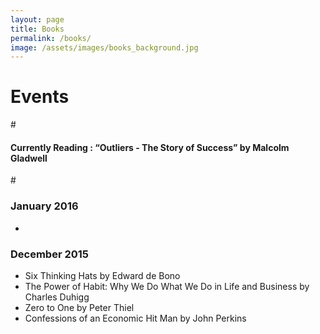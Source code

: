 ```yaml
---
layout: page
title: Books
permalink: /books/
image: /assets/images/books_background.jpg
---
```


# Events

#[]()

#### Currently Reading : “Outliers - The Story of Success” by Malcolm Gladwell

#[]()

### January 2016
- 

### December 2015
- Six Thinking Hats by Edward de Bono
- The Power of Habit: Why We Do What We Do in Life and Business by Charles Duhigg
- Zero to One by Peter Thiel
- Confessions of an Economic Hit Man by John Perkins
